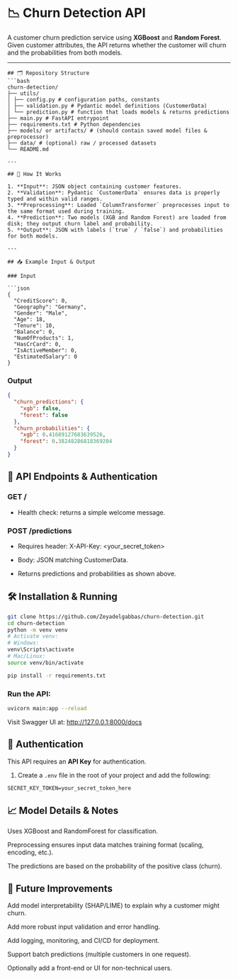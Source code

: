 # 📉 Churn Detection API

A customer churn prediction service using **XGBoost** and **Random Forest**.  
Given customer attributes, the API returns whether the customer will churn and the probabilities from both models.

---
```
## 🗂️ Repository Structure
```bash
churn-detection/
├── utils/
│ ├── config.py # configuration paths, constants
│ ├── validation.py # Pydantic model definitions (CustomerData)
│ └── prediction.py # function that loads models & returns predictions
├── main.py # FastAPI entrypoint
├── requirements.txt # Python dependencies
├── models/ or artifacts/ # (should contain saved model files & preprocessor)
├── data/ # (optional) raw / processed datasets
└── README.md
```
```
---

## 🧠 How It Works

1. **Input**: JSON object containing customer features.  
2. **Validation**: Pydantic `CustomerData` ensures data is properly typed and within valid ranges.  
3. **Preprocessing**: Loaded `ColumnTransformer` preprocesses input to the same format used during training.  
4. **Prediction**: Two models (XGB and Random Forest) are loaded from disk; they output churn label and probability.  
5. **Output**: JSON with labels (`true` / `false`) and probabilities for both models.

---

## 📥 Example Input & Output

### Input

```json
{
  "CreditScore": 0,
  "Geography": "Germany",
  "Gender": "Male",
  "Age": 18,
  "Tenure": 10,
  "Balance": 0,
  "NumOfProducts": 1,
  "HasCrCard": 0,
  "IsActiveMember": 0,
  "EstimatedSalary": 0
}
 ```

### Output
```json
{
  "churn_predictions": {
    "xgb": false,
    "forest": false
  },
  "churn_probabilities": {
    "xgb": 0.41689127683639526,
    "forest": 0.38248286818369204
  }
}
```
## 🔌 API Endpoints & Authentication
### GET /

* Health check: returns a simple welcome message.

### POST /predictions

* Requires header: X-API-Key: <your_secret_token>

* Body: JSON matching CustomerData.

* Returns predictions and probabilities as shown above.

## 🛠 Installation & Running
```bash
git clone https://github.com/Zeyadelgabbas/churn-detection.git
cd churn-detection
python -m venv venv
# Activate venv:
# Windows:
venv\Scripts\activate
# Mac/Linux:
source venv/bin/activate

pip install -r requirements.txt
```
### Run the API:
```bash
uvicorn main:app --reload
```
Visit Swagger UI at:
http://127.0.0.1:8000/docs

## 🔑 Authentication

This API requires an **API Key** for authentication.

1. Create a `.env` file in the root of your project and add the following:

```env
SECRET_KEY_TOKEN=your_secret_token_here
```

## 📈 Model Details & Notes

Uses XGBoost and RandomForest for classification.

Preprocessing ensures input data matches training format (scaling, encoding, etc.).

The predictions are based on the probability of the positive class (churn).

## 🚧 Future Improvements

Add model interpretability (SHAP/LIME) to explain why a customer might churn.

Add more robust input validation and error handling.

Add logging, monitoring, and CI/CD for deployment.

Support batch predictions (multiple customers in one request).

Optionally add a front-end or UI for non-technical users.
